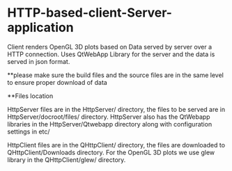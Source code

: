 # HTTP-based-client-Server-application
Client renders OpenGL 3D plots based on Data served by server over a HTTP connection.
Uses QtWebApp Library for the server and the data is served in json format.

**please make sure the build files and the source files are in the same level to ensure proper download of data

**Files location

HttpServer files are in the HttpServer/ directory, the files to be served are in HttpServer/docroot/files/ directory.
HttpServer also has the QtWebapp libraries in the HttpServer/Qtwebapp directory along with configuration settings in etc/

HttpClient files are in the QHttpClient/ directory, the files are downloaded to QHttpClient/Downloads directory.
For the OpenGL 3D plots we use glew library in the QHttpClient/glew/ directory.
